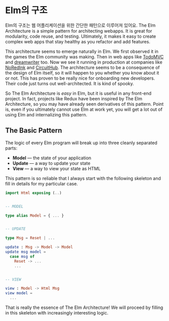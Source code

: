 # Elm의 구조

Elm의 구조는 웹 어플리케이션을 위한 간단한 패턴으로 이루어져 있어요. The Elm Architecture is a simple pattern for architecting webapps. It is great for modularity, code reuse, and testing. Ultimately, it makes it easy to create complex web apps that stay healthy as you refactor and add features.

This architecture seems to emerge naturally in Elm. We first observed it in the games the Elm community was making. Then in web apps like [TodoMVC](https://github.com/evancz/elm-todomvc) and [dreamwriter](https://github.com/rtfeldman/dreamwriter#dreamwriter) too. Now we see it running in production at companies like [NoRedInk](https://www.noredink.com/) and [CircuitHub](https://www.circuithub.com/). The architecture seems to be a consequence of the design of Elm itself, so it will happen to you whether you know about it or not. This has proven to be really nice for onboarding new developers. Their code just turns out well-architected. It is kind of spooky.

So The Elm Architecture is _easy_ in Elm, but it is useful in any front-end project. In fact, projects like Redux have been inspired by The Elm Architecture, so you may have already seen derivatives of this pattern. Point is, even if you ultimately cannot use Elm at work yet, you will get a lot out of using Elm and internalizing this pattern.

## The Basic Pattern

The logic of every Elm program will break up into three cleanly separated parts:

* **Model** — the state of your application
* **Update** — a way to update your state
* **View** — a way to view your state as HTML

This pattern is so reliable that I always start with the following skeleton and fill in details for my particular case.

```elm
import Html exposing (..)


-- MODEL

type alias Model = { ... }


-- UPDATE

type Msg = Reset | ...

update : Msg -> Model -> Model
update msg model =
  case msg of
    Reset -> ...
    ...


-- VIEW

view : Model -> Html Msg
view model =
  ...
```

That is really the essence of The Elm Architecture! We will proceed by filling in this skeleton with increasingly interesting logic.

